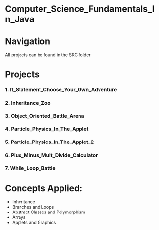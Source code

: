 # Computer_Science_Fundamentals_In_Java
 
# Navigation
All projects can be found in the SRC folder

# Projects
### 1. If_Statement_Choose_Your_Own_Adventure
### 2. Inheritance_Zoo
### 3. Object_Oriented_Battle_Arena
### 4. Particle_Physics_In_The_Applet
### 5. Particle_Physics_In_The_Applet_2
### 6. Plus_Minus_Mult_Divide_Calculator
### 7. While_Loop_Battle

# Concepts Applied:
- Inheritance
- Branches and Loops
- Abstract Classes and Polymorphism
- Arrays
- Applets and Graphics
